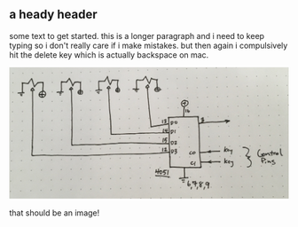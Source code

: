 ## a heady header

some text to get started. this is a longer paragraph and i need to keep typing so i don't really care if i make mistakes. but then again i compulsively hit the delete key which is actually backspace on mac.

![](/image/test.JPG)

that should be an image!
